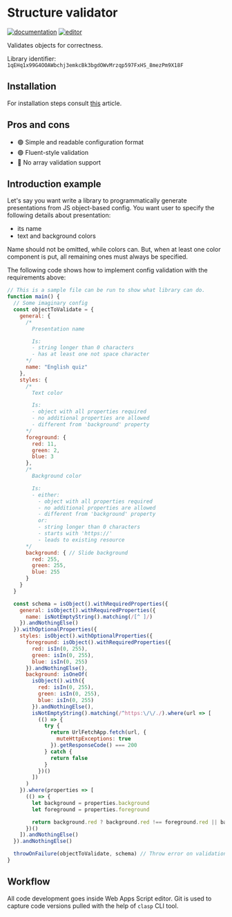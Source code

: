 # Structure validator

[![documentation](https://img.shields.io/badge/Documentation-open-blue)](./Documentation.md)
[![editor](https://img.shields.io/badge/Web%20editor-open-red)](https://script.google.com/d/1qEHq1x99G4OOAWbchj3emkcBk3bgdOWvMrzqp597FxHS_8mezPm9X18F/edit?usp=sharing)

Validates objects for correctness.

Library identifier: `1qEHq1x99G4OOAWbchj3emkcBk3bgdOWvMrzqp597FxHS_8mezPm9X18F`

## Installation

For installation steps consult [this][libraries] article.

[libraries]: https://developers.google.com/apps-script/guides/libraries

## Pros and cons

- :green_circle: Simple and readable configuration format
- :green_circle: Fluent-style validation
- :red_circle: No array validation support

## Introduction example

Let's say you want write a library to programmatically generate presentations
from JS object-based config. You want user to specify the following details
about presentation:

- its name
- text and background colors

Name should not be omitted, while colors can. But, when at least one color
component is put, all remaining ones must always be specified.

The following code shows how to implement config validation with
the requirements above:

```javascript
// This is a sample file can be run to show what library can do.
function main() {
  // Some imaginary config
  const objectToValidate = {
    general: {
      /*
        Presentation name

        Is:
        - string longer than 0 characters
        - has at least one not space character
      */
      name: "English quiz"
    },
    styles: {
      /*
        Text color

        Is:
        - object with all properties required
        - no additional properties are allowed
        - different from 'background' property
      */
      foreground: {
        red: 11,
        green: 2,
        blue: 3
      },
      /*
        Background color

        Is:
        - either:
          - object with all properties required
          - no additional properties are allowed
          - different from 'background' property
          or:
          - string longer than 0 characters
          - starts with 'https://'
          - leads to existing resource
      */
      background: { // Slide background
        red: 255,
        green: 255,
        blue: 255
      }
    }
  }

  const schema = isObject().withRequiredProperties({
    general: isObject().withRequiredProperties({
      name: isNotEmptyString().matching(/[^ ]/)
    }).andNothingElse()
  }).withOptionalProperties({
    styles: isObject().withOptionalProperties({
      foreground: isObject().withRequiredProperties({
        red: isIn(0, 255),
        green: isIn(0, 255),
        blue: isIn(0, 255)
      }).andNothingElse(),
      background: isOneOf(
        isObject().with({
          red: isIn(0, 255),
          green: isIn(0, 255),
          blue: isIn(0, 255)
        }).andNothingElse(),
        isNotEmptyString().matching(/^https:\/\/./).where(url => [
          (() => {
            try {
              return UrlFetchApp.fetch(url, {
                muteHttpExceptions: true
              }).getResponseCode() === 200
            } catch {
              return false
            }
          })()
        ])
      )
    }).where(properties => [
      (() => {
        let background = properties.background
        let foreground = properties.foreground

        return background.red ? background.red !== foreground.red || background.green !== foreground.green || background.blue !== foreground.blue : true
      })()
    ]).andNothingElse()
  }).andNothingElse()

  throwOnFailure(objectToValidate, schema) // Throw error on validation failure
}
```

## Workflow

All code development goes inside Web Apps Script editor. Git is used to capture
code versions pulled with the help of `clasp` CLI tool.
